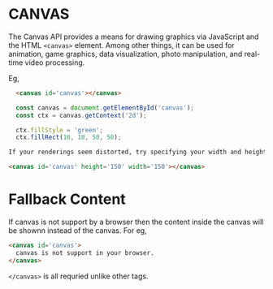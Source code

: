 # CANVAS

The Canvas API provides a means for drawing graphics via JavaScript and the HTML `<canvas>` element. Among other things, it can be used for animation, game graphics, data visualization, photo manipulation, and real-time video processing.

Eg, 

```HTML
  <canvas id='canvas'></canvas>
```
```javascript
  const canvas = document.getElementById('canvas');
  const ctx = canvas.getContext('2d');

  ctx.fillStyle = 'green';
  ctx.fillRect(10, 10, 50, 50);
```


```HTML
If your renderings seem distorted, try specifying your width and height attributes explicitly in the <canvas> attributes, and not using CSS. 

<canvas id='canvas' height='150' width='150'></canvas>
```


# Fallback Content

If canvas is not support by a browser then the content inside the canvas will be shownn instead of the canvas. For eg,

```HTML
<canvas id='canvas'>
  canvas is not support in your browser.
</canvas>
```

`</canvas>` is all requried unlike other tags.

